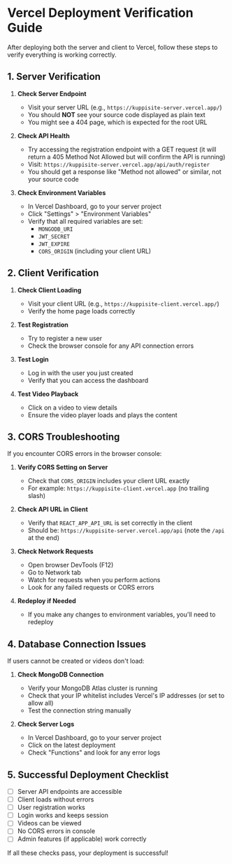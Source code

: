 # Vercel Deployment Verification Guide

After deploying both the server and client to Vercel, follow these steps to verify everything is working correctly.

## 1. Server Verification

1. **Check Server Endpoint**
   - Visit your server URL (e.g., `https://kuppisite-server.vercel.app/`)
   - You should **NOT** see your source code displayed as plain text
   - You might see a 404 page, which is expected for the root URL

2. **Check API Health**
   - Try accessing the registration endpoint with a GET request (it will return a 405 Method Not Allowed but will confirm the API is running)
   - Visit: `https://kuppisite-server.vercel.app/api/auth/register`
   - You should get a response like "Method not allowed" or similar, not your source code
   
3. **Check Environment Variables**
   - In Vercel Dashboard, go to your server project
   - Click "Settings" > "Environment Variables"
   - Verify that all required variables are set:
     - `MONGODB_URI`
     - `JWT_SECRET`
     - `JWT_EXPIRE`
     - `CORS_ORIGIN` (including your client URL)

## 2. Client Verification

1. **Check Client Loading**
   - Visit your client URL (e.g., `https://kuppisite-client.vercel.app/`)
   - Verify the home page loads correctly

2. **Test Registration**
   - Try to register a new user
   - Check the browser console for any API connection errors

3. **Test Login**
   - Log in with the user you just created
   - Verify that you can access the dashboard

4. **Test Video Playback**
   - Click on a video to view details
   - Ensure the video player loads and plays the content

## 3. CORS Troubleshooting

If you encounter CORS errors in the browser console:

1. **Verify CORS Setting on Server**
   - Check that `CORS_ORIGIN` includes your client URL exactly
   - For example: `https://kuppisite-client.vercel.app` (no trailing slash)

2. **Check API URL in Client**
   - Verify that `REACT_APP_API_URL` is set correctly in the client
   - Should be: `https://kuppisite-server.vercel.app/api` (note the `/api` at the end)

3. **Check Network Requests**
   - Open browser DevTools (F12)
   - Go to Network tab
   - Watch for requests when you perform actions
   - Look for any failed requests or CORS errors

4. **Redeploy if Needed**
   - If you make any changes to environment variables, you'll need to redeploy

## 4. Database Connection Issues

If users cannot be created or videos don't load:

1. **Check MongoDB Connection**
   - Verify your MongoDB Atlas cluster is running
   - Check that your IP whitelist includes Vercel's IP addresses (or set to allow all)
   - Test the connection string manually

2. **Check Server Logs**
   - In Vercel Dashboard, go to your server project
   - Click on the latest deployment
   - Check "Functions" and look for any error logs

## 5. Successful Deployment Checklist

- [ ] Server API endpoints are accessible
- [ ] Client loads without errors
- [ ] User registration works
- [ ] Login works and keeps session
- [ ] Videos can be viewed
- [ ] No CORS errors in console 
- [ ] Admin features (if applicable) work correctly

If all these checks pass, your deployment is successful!
